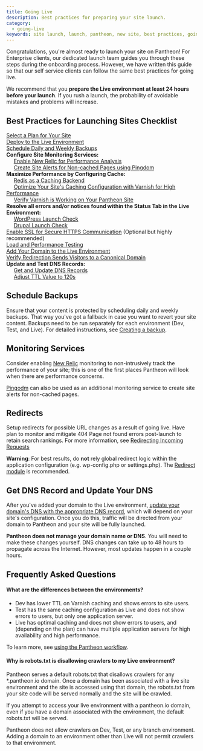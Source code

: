 ```yaml
---
title: Going Live
description: Best practices for preparing your site launch.
category:
  - going-live
keywords: site launch, launch, pantheon, new site, best practices, going live
---
```

Congratulations, you're almost ready to launch your site on Pantheon! For Enterprise clients, our dedicated launch team guides you through these steps during the onboarding process. However, we have written this guide so that our self service clients can follow the same best practices for going live.

We recommend that you **prepare the Live environment at least 24 hours before your launch**. If you rush a launch,  the probability of avoidable mistakes and problems will increase.

## Best Practices for Launching Sites Checklist
<span class="glyphicon  glyphicon-unchecked" aria-hidden="true"></span> [Select a Plan for Your Site](/docs/articles/sites/settings/selecting-a-plan/)<br>
<span class="glyphicon  glyphicon-unchecked" aria-hidden="true"></span> [Deploy to the Live Environment](/docs/articles/sites/code/using-the-pantheon-workflow/#3.-deploy-code-to-live)<br>
<span class="glyphicon  glyphicon-unchecked" aria-hidden="true"></span> [Schedule Daily and Weekly Backups](#schedule-backups)<br>
**Configure Site Monitoring Services:**<br>
&nbsp;&nbsp;&nbsp;&nbsp;<span class="glyphicon  glyphicon-unchecked" aria-hidden="true"></span> [Enable New Relic for Performance Analysis](#monitoring-services)<br>
&nbsp;&nbsp;&nbsp;&nbsp;<span class="glyphicon  glyphicon-unchecked" aria-hidden="true"></span> [Create Site Alerts for Non-cached Pages using Pingdom](#monitoring-services)<br>
**Maximize Performance by Configuring Cache:**<br>
&nbsp;&nbsp;&nbsp;&nbsp;<span class="glyphicon  glyphicon-unchecked" aria-hidden="true"></span> [Redis as a Caching Backend](/docs/articles/sites/redis-as-a-caching-backend)<br>
&nbsp;&nbsp;&nbsp;&nbsp;<span class="glyphicon  glyphicon-unchecked" aria-hidden="true"></span> [Optimize Your Site's Caching Configuration with Varnish for High Performance](/docs/articles/sites/varnish/)<br>
&nbsp;&nbsp;&nbsp;&nbsp;<span class="glyphicon  glyphicon-unchecked" aria-hidden="true"></span> [Verify Varnish is Working on Your Pantheon Site](/docs/articles/sites/varnish/testing-varnish)<br>
**Resolve all errors and/or notices found within the Status Tab in the Live Environment:**<br>
&nbsp;&nbsp;&nbsp;&nbsp;<span class="glyphicon  glyphicon-unchecked" aria-hidden="true"></span> [WordPress Launch Check](/docs/articles/wordpress/launch-check-wordpress-performance-and-configuration-analysis/)<br>
&nbsp;&nbsp;&nbsp;&nbsp;<span class="glyphicon  glyphicon-unchecked" aria-hidden="true"></span> [Drupal Launch Check](/docs/articles/drupal/launch-check-drupal-performance-and-configuration-analysis/)<br>
<span class="glyphicon  glyphicon-unchecked" aria-hidden="true"></span> [Enable SSL for Secure HTTPS Communication](/docs/articles/sites/domains/adding-a-ssl-certificate-for-secure-https-communication) (Optional but highly recommended)<br>
<span class="glyphicon  glyphicon-unchecked" aria-hidden="true"></span> [Load and Performance Testing](/docs/articles/load-and-performance-testing/)<br>
<span class="glyphicon  glyphicon-unchecked" aria-hidden="true"></span> [Add Your Domain to the Live Environment](/docs/articles/sites/domains/adding-a-domain-to-a-site-environment/)<br>
<span class="glyphicon  glyphicon-unchecked" aria-hidden="true"></span>  [Verify Redirection Sends Visitors to a Canonical Domain](#redirects)<br>
**Update and Test DNS Records:**<br>
&nbsp;&nbsp;&nbsp;&nbsp;<span class="glyphicon  glyphicon-unchecked" aria-hidden="true"></span> [Get and Update DNS Records](#get-dns-record-and-update-your-dns)<br>
&nbsp;&nbsp;&nbsp;&nbsp;<span class="glyphicon  glyphicon-unchecked" aria-hidden="true"></span> [Adjust TTL Value to 120s](https://en.wikipedia.org/wiki/Time_to_live#DNS_records)<br>


## Schedule Backups

Ensure that your content is protected by scheduling daily and weekly backups. That way you've got a fallback in case you want to revert your site content. Backups need to be run separately for each environment (Dev, Test, and Live). For detailed instructions, see <a href="/docs/articles/sites/backups/backup-creation">Creating a backup</a>.

## Monitoring Services

Consider enabling [New Relic](/docs/articles/sites/newrelic/new-relic-performance-analysis/) monitoring to non-intrusively track the performance of your site; this is one of the first places Pantheon will look when there are performance concerns.

[Pingodm](https://www.pingdom.com/) can also be used as an additional monitoring service to create site alerts for non-cached pages.

##  Redirects

Setup redirects for possible URL changes as a result of going live. Have plan to monitor and mitigate 404 Page not found errors post-launch to retain search rankings. For more information, see [Redirecting Incoming Requests](/docs/articles/sites/code/redirect-incoming-requests/)
<div class="alert alert-danger" role="alert">
<strong>Warning</strong>: For best results, do <strong>not</strong> rely global redirect logic within the application configuration (e.g. wp-config.php or settings.php). The <a href="https://www.drupal.org/project/redirect" target="blank">Redirect module</a> is recommended. </div>



## Get DNS Record and Update Your DNS

After you've added your domain to the Live environment, [update your domain's DNS with the appropriate DNS record](/docs/articles/sites/domains/dns-records-for-directing-your-domain-to-your-pantheon-site), which will depend on your site's configuration. Once you do this, traffic will be directed from your domain to Pantheon and your site will be fully launched.

**Pantheon does not manage your domain name or DNS**. You will need to make these changes yourself. DNS changes can take up to 48 hours to propagate across the Internet. However, most updates happen in a couple hours.


## Frequently Asked Questions

#### What are the differences between the environments?

- Dev has lower TTL on Varnish caching and shows errors to site users.
- Test has the same caching configuration as Live and does not show errors to users, but only one application server.
- Live has optimal caching and does not show errors to users, and (depending on the plan) can have multiple application servers for high availability and high performance.

To learn more, see [using the Pantheon workflow](/docs/articles/sites/code/using-the-pantheon-workflow/).

#### Why is robots.txt is disallowing crawlers to my Live environment?

Pantheon serves a default robots.txt that disallows crawlers for any \*.pantheon.io domain. Once a domain has been associated with a live site environment and the site is accessed using that domain, the robots.txt from your site code will be served normally and the site will be crawled.

If you attempt to access your live environment with a pantheon.io domain, even if you have a domain associated with the environment, the default robots.txt will be served.

Pantheon does not allow crawlers on Dev, Test, or any branch environment. Adding a domain to an environment other than Live will not permit crawlers to that environment.
